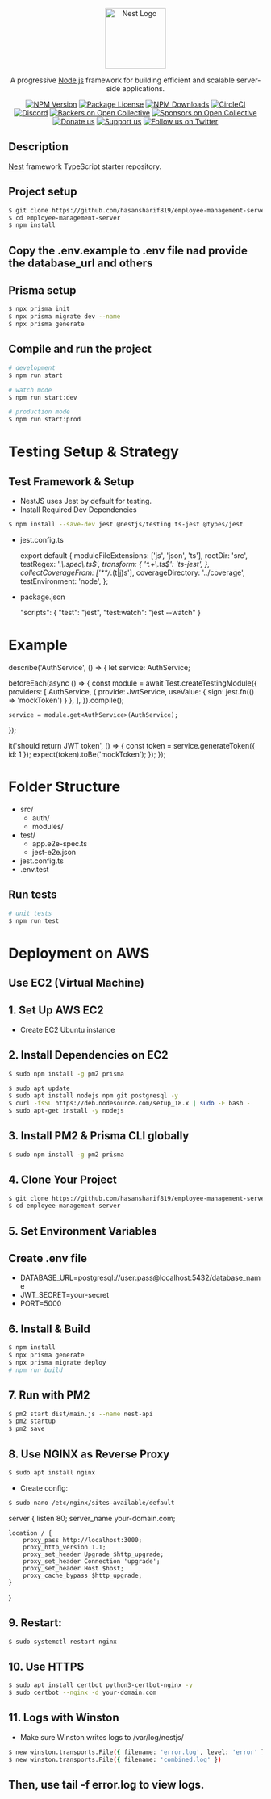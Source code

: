 <p align="center">
  <a href="http://nestjs.com/" target="blank"><img src="https://nestjs.com/img/logo-small.svg" width="120" alt="Nest Logo" /></a>
</p>

[circleci-image]: https://img.shields.io/circleci/build/github/nestjs/nest/master?token=abc123def456
[circleci-url]: https://circleci.com/gh/nestjs/nest

  <p align="center">A progressive <a href="http://nodejs.org" target="_blank">Node.js</a> framework for building efficient and scalable server-side applications.</p>
    <p align="center">
<a href="https://www.npmjs.com/~nestjscore" target="_blank"><img src="https://img.shields.io/npm/v/@nestjs/core.svg" alt="NPM Version" /></a>
<a href="https://www.npmjs.com/~nestjscore" target="_blank"><img src="https://img.shields.io/npm/l/@nestjs/core.svg" alt="Package License" /></a>
<a href="https://www.npmjs.com/~nestjscore" target="_blank"><img src="https://img.shields.io/npm/dm/@nestjs/common.svg" alt="NPM Downloads" /></a>
<a href="https://circleci.com/gh/nestjs/nest" target="_blank"><img src="https://img.shields.io/circleci/build/github/nestjs/nest/master" alt="CircleCI" /></a>
<a href="https://discord.gg/G7Qnnhy" target="_blank"><img src="https://img.shields.io/badge/discord-online-brightgreen.svg" alt="Discord"/></a>
<a href="https://opencollective.com/nest#backer" target="_blank"><img src="https://opencollective.com/nest/backers/badge.svg" alt="Backers on Open Collective" /></a>
<a href="https://opencollective.com/nest#sponsor" target="_blank"><img src="https://opencollective.com/nest/sponsors/badge.svg" alt="Sponsors on Open Collective" /></a>
  <a href="https://paypal.me/kamilmysliwiec" target="_blank"><img src="https://img.shields.io/badge/Donate-PayPal-ff3f59.svg" alt="Donate us"/></a>
    <a href="https://opencollective.com/nest#sponsor"  target="_blank"><img src="https://img.shields.io/badge/Support%20us-Open%20Collective-41B883.svg" alt="Support us"></a>
  <a href="https://twitter.com/nestframework" target="_blank"><img src="https://img.shields.io/twitter/follow/nestframework.svg?style=social&label=Follow" alt="Follow us on Twitter"></a>
</p>
  <!--[![Backers on Open Collective](https://opencollective.com/nest/backers/badge.svg)](https://opencollective.com/nest#backer)
  [![Sponsors on Open Collective](https://opencollective.com/nest/sponsors/badge.svg)](https://opencollective.com/nest#sponsor)-->

## Description

[Nest](https://github.com/nestjs/nest) framework TypeScript starter repository.

## Project setup

```bash
$ git clone https://github.com/hasansharif819/employee-management-server
$ cd employee-management-server
$ npm install
```
## Copy the .env.example to .env file nad provide the database_url and others

## Prisma setup
```bash
$ npx prisma init
$ npx prisma migrate dev --name
$ npx prisma generate
```

## Compile and run the project

```bash
# development
$ npm run start

# watch mode
$ npm run start:dev

# production mode
$ npm run start:prod
```

# Testing Setup & Strategy
## Test Framework & Setup

* NestJS uses Jest by default for testing.
* Install Required Dev Dependencies

```bash
$ npm install --save-dev jest @nestjs/testing ts-jest @types/jest
```

* jest.config.ts

  export default {
    moduleFileExtensions: ['js', 'json', 'ts'],
    rootDir: 'src',
    testRegex: '.*\\.spec\\.ts$',
    transform: {
      '^.+\\.ts$': 'ts-jest',
    },
    collectCoverageFrom: ['**/*.(t|j)s'],
    coverageDirectory: '../coverage',
    testEnvironment: 'node',
  };

* package.json

  "scripts": {
    "test": "jest",
    "test:watch": "jest --watch"
  }

# Example 
describe('AuthService', () => {
  let service: AuthService;

  beforeEach(async () => {
    const module = await Test.createTestingModule({
      providers: [
        AuthService,
        { provide: JwtService, useValue: { sign: jest.fn(() => 'mockToken') } },
      ],
    }).compile();

    service = module.get<AuthService>(AuthService);
  });

  it('should return JWT token', () => {
    const token = service.generateToken({ id: 1 });
    expect(token).toBe('mockToken');
  });
});

# Folder Structure
* src/
  * auth/
  * modules/
* test/
  * app.e2e-spec.ts
  * jest-e2e.json
* jest.config.ts
* .env.test

## Run tests

```bash
# unit tests
$ npm run test
```

# Deployment on AWS
## Use EC2 (Virtual Machine)

## 1. Set Up AWS EC2
 * Create EC2 Ubuntu instance
## 2. Install Dependencies on EC2

```bash
$ sudo npm install -g pm2 prisma
```

```bash
$ sudo apt update
$ sudo apt install nodejs npm git postgresql -y
$ curl -fsSL https://deb.nodesource.com/setup_18.x | sudo -E bash -
$ sudo apt-get install -y nodejs
```

## 3. Install PM2 & Prisma CLI globally

```bash
$ sudo npm install -g pm2 prisma
```

## 4. Clone Your Project

```bash
$ git clone https://github.com/hasansharif819/employee-management-server
$ cd employee-management-server
```

## 5. Set Environment Variables
## Create .env file

* DATABASE_URL=postgresql://user:pass@localhost:5432/database_name
* JWT_SECRET=your-secret
* PORT=5000

## 6. Install & Build

```bash
$ npm install
$ npx prisma generate
$ npx prisma migrate deploy
# npm run build
```

## 7. Run with PM2

```bash
$ pm2 start dist/main.js --name nest-api
$ pm2 startup
$ pm2 save
```

## 8. Use NGINX as Reverse Proxy

```bash
$ sudo apt install nginx
```

* Create config:

```bash
$ sudo nano /etc/nginx/sites-available/default
```

server {
    listen 80;
    server_name your-domain.com;

    location / {
        proxy_pass http://localhost:3000;
        proxy_http_version 1.1;
        proxy_set_header Upgrade $http_upgrade;
        proxy_set_header Connection 'upgrade';
        proxy_set_header Host $host;
        proxy_cache_bypass $http_upgrade;
    }
}

## 9. Restart:

```bash
$ sudo systemctl restart nginx
```

## 10. Use HTTPS

```bash
$ sudo apt install certbot python3-certbot-nginx -y
$ sudo certbot --nginx -d your-domain.com
```

## 11. Logs with Winston
* Make sure Winston writes logs to /var/log/nestjs/

```bash
$ new winston.transports.File({ filename: 'error.log', level: 'error' }),
$ new winston.transports.File({ filename: 'combined.log' })
```
## Then, use tail -f error.log to view logs.

